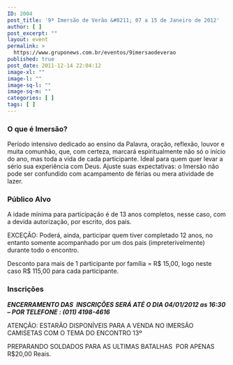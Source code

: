 ```yaml
---
ID: 2004
post_title: '9º Imersão de Verão &#8211; 07 a 15 de Janeiro de 2012'
author: [ ]
post_excerpt: ""
layout: event
permalink: >
  https://www.gruponews.com.br/eventos/9imersaodeverao
published: true
post_date: 2011-12-14 22:04:12
image-xl: ""
image-l: ""
image-sq-l: ""
image-sq-m: ""
categories: [ ]
tags: [ ]
---
```

<h3>O que é Imersão?</h3>
Período intensivo dedicado ao ensino da Palavra, oração, reflexão, louvor e muita comunhão, que, com certeza, marcará espiritualmente não só o início do ano, mas toda a vida de cada participante. Ideal para quem quer levar a sério sua experiência com Deus. Ajuste suas expectativas: o Imersão não pode ser confundido com acampamento de férias ou mera atividade de lazer.
<h3>Público Alvo</h3>
A idade mínima para participação é de 13 anos completos, nesse caso, com a devida autorização, por escrito, dos pais.

EXCEÇÃO: Poderá, ainda, participar quem tiver completado 12 anos, no entanto somente acompanhado por um dos pais (impreterivelmente) durante todo o encontro.

Desconto para mais de 1 participante por família = R$ 15,00, logo neste caso R$ 115,00 para cada participante.
<h3>Inscrições</h3>
<em><strong>ENCERRAMENTO DAS  INSCRIÇÕES SERÁ ATÉ O DIA 04/01/2012 as 16:30 – POR TELEFONE : (011) 4198-4616</strong></em>

ATENÇÃO: ESTARÃO DISPONÍVEIS PARA A VENDA NO IMERSÃO CAMISETAS COM O TEMA DO ENCONTRO 13º

PREPARANDO SOLDADOS PARA AS ULTIMAS BATALHAS  POR APENAS R$20,00 Reais.